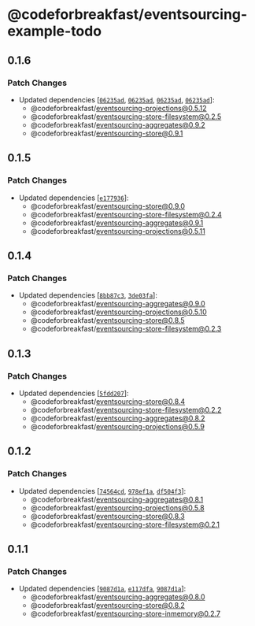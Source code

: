 # @codeforbreakfast/eventsourcing-example-todo

## 0.1.6

### Patch Changes

- Updated dependencies [[`06235ad`](https://github.com/CodeForBreakfast/eventsourcing/commit/06235ad9ac3d06dc1d0b513d48f585cff696c6b4), [`06235ad`](https://github.com/CodeForBreakfast/eventsourcing/commit/06235ad9ac3d06dc1d0b513d48f585cff696c6b4), [`06235ad`](https://github.com/CodeForBreakfast/eventsourcing/commit/06235ad9ac3d06dc1d0b513d48f585cff696c6b4), [`06235ad`](https://github.com/CodeForBreakfast/eventsourcing/commit/06235ad9ac3d06dc1d0b513d48f585cff696c6b4)]:
  - @codeforbreakfast/eventsourcing-projections@0.5.12
  - @codeforbreakfast/eventsourcing-store-filesystem@0.2.5
  - @codeforbreakfast/eventsourcing-aggregates@0.9.2
  - @codeforbreakfast/eventsourcing-store@0.9.1

## 0.1.5

### Patch Changes

- Updated dependencies [[`e177936`](https://github.com/CodeForBreakfast/eventsourcing/commit/e177936ba898dcf8dfdaabbf413cd483cd5b90b7)]:
  - @codeforbreakfast/eventsourcing-store@0.9.0
  - @codeforbreakfast/eventsourcing-store-filesystem@0.2.4
  - @codeforbreakfast/eventsourcing-aggregates@0.9.1
  - @codeforbreakfast/eventsourcing-projections@0.5.11

## 0.1.4

### Patch Changes

- Updated dependencies [[`8bb87c3`](https://github.com/CodeForBreakfast/eventsourcing/commit/8bb87c3605cf30ed020fe5f9bbabb2f60cdaa172), [`3de03fa`](https://github.com/CodeForBreakfast/eventsourcing/commit/3de03fa652e0b6fde85fd402fb82b33828e9ec95)]:
  - @codeforbreakfast/eventsourcing-aggregates@0.9.0
  - @codeforbreakfast/eventsourcing-projections@0.5.10
  - @codeforbreakfast/eventsourcing-store@0.8.5
  - @codeforbreakfast/eventsourcing-store-filesystem@0.2.3

## 0.1.3

### Patch Changes

- Updated dependencies [[`5fdd207`](https://github.com/CodeForBreakfast/eventsourcing/commit/5fdd207a40c5e5f7b6ec8102f28e8d729a56290f)]:
  - @codeforbreakfast/eventsourcing-store@0.8.4
  - @codeforbreakfast/eventsourcing-store-filesystem@0.2.2
  - @codeforbreakfast/eventsourcing-aggregates@0.8.2
  - @codeforbreakfast/eventsourcing-projections@0.5.9

## 0.1.2

### Patch Changes

- Updated dependencies [[`74564cd`](https://github.com/CodeForBreakfast/eventsourcing/commit/74564cd90e86c91dd462a747f2ad70d9cdf371ad), [`978ef1a`](https://github.com/CodeForBreakfast/eventsourcing/commit/978ef1ab13de530c3f82c45816b4c861594a90fe), [`df504f3`](https://github.com/CodeForBreakfast/eventsourcing/commit/df504f3658772dbb7f5c6538288d67a7f85a29d2)]:
  - @codeforbreakfast/eventsourcing-aggregates@0.8.1
  - @codeforbreakfast/eventsourcing-projections@0.5.8
  - @codeforbreakfast/eventsourcing-store@0.8.3
  - @codeforbreakfast/eventsourcing-store-filesystem@0.2.1

## 0.1.1

### Patch Changes

- Updated dependencies [[`9087d1a`](https://github.com/CodeForBreakfast/eventsourcing/commit/9087d1a1661f3064cb07bf702100df91c4e3dd5f), [`e117dfa`](https://github.com/CodeForBreakfast/eventsourcing/commit/e117dfa216250ce2a6bc24b22fee03fc6e21ef26), [`9087d1a`](https://github.com/CodeForBreakfast/eventsourcing/commit/9087d1a1661f3064cb07bf702100df91c4e3dd5f)]:
  - @codeforbreakfast/eventsourcing-aggregates@0.8.0
  - @codeforbreakfast/eventsourcing-store@0.8.2
  - @codeforbreakfast/eventsourcing-store-inmemory@0.2.7
